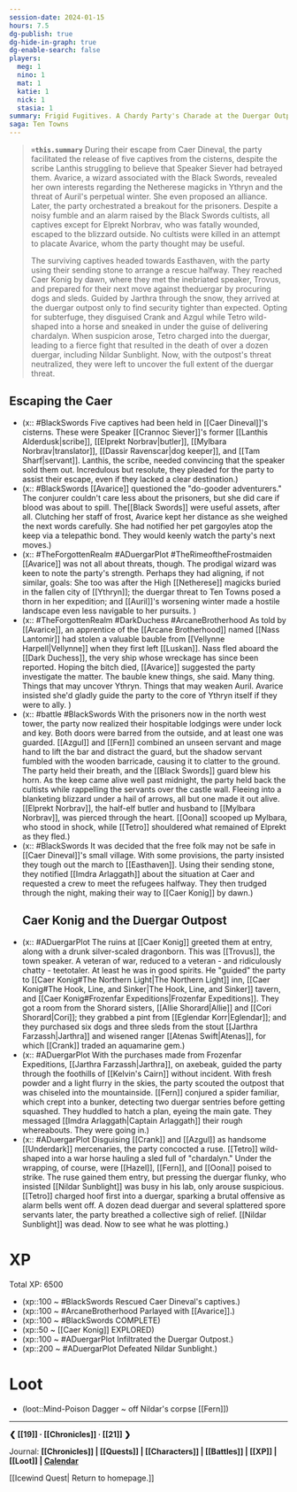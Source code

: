 ```yaml
---
session-date: 2024-01-15
hours: 7.5
dg-publish: true
dg-hide-in-graph: true
dg-enable-search: false
players:
  meg: 1
  nino: 1
  mat: 1
  katie: 1
  nick: 1
  stasia: 1
summary: Frigid Fugitives. A Chardy Party's Charade at the Duergar Outpost.
saga: Ten Towns
---
```


> **`=this.summary`**
> During their escape from Caer Dineval, the party facilitated the release of five captives from the cisterns, despite the scribe Lanthis struggling to believe that Speaker Siever had betrayed them. Avarice, a wizard associated with the Black Swords, revealed her own interests regarding the Netherese magicks in Ythryn and the threat of Auril's perpetual winter. She even proposed an alliance. Later, the party orchestrated a breakout for the prisoners. Despite a noisy fumble and an alarm raised by the Black Swords cultists, all captives except for Elprekt Norbrav, who was fatally wounded, escaped to the blizzard outside. No cultists were killed in an attempt to placate Avarice, whom the party thought may be useful.
>
> The surviving captives headed towards Easthaven, with the party using their sending stone to arrange a rescue halfway. They reached Caer Konig by dawn, where they met the inebriated speaker, Trovus, and prepared for their next move against theduergar by procuring dogs and sleds. Guided by Jarthra through the snow, they arrived at the duergar outpost only to find security tighter than expected. Opting for subterfuge, they disguised Crank and Azgul while Tetro wild-shaped into a horse and sneaked in under the guise of delivering chardalyn. When suspicion arose, Tetro charged into the duergar, leading to a fierce fight that resulted in the death of over a dozen duergar, including Nildar Sunblight. Now, with the outpost's threat neutralized, they were left to uncover the full extent of the duergar threat.

## Escaping the Caer
- (x:: #BlackSwords Five captives had been held in [[Caer Dineval]]'s cisterns. These were Speaker [[Crannoc Siever]]'s former [[Lanthis Alderdusk|scribe]], [[Elprekt Norbrav|butler]], [[Mylbara Norbrav|translator]], [[Dassir Ravenscar|dog keeper]], and [[Tam Sharf|servant]]. Lanthis, the scribe, needed convincing that the speaker sold them out. Incredulous but resolute, they pleaded for the party to assist their escape, even if they lacked a clear destination.)
- (x:: #BlackSwords [[Avarice]] questioned the "do-gooder adventurers." The conjurer couldn't care less about the prisoners, but she did care if blood was about to spill. The[[Black Swords]] were useful assets, after all. Clutching her staff of frost, Avarice kept her distance as she weighed the next words carefully. She had notified her pet gargoyles atop the keep via a telepathic bond. They would keenly watch the party's next moves.)
- (x:: #TheForgottenRealm #ADuergarPlot #TheRimeoftheFrostmaiden [[Avarice]] was not all about threats, though. The prodigal wizard was keen to note the party's strength. Perhaps they had aligning, if not similar, goals: She too was after the High [[Netherese]] magicks buried in the fallen city of [[Ythryn]]; the duergar threat to Ten Towns posed a thorn in her expedition; and [[Auril]]'s worsening winter made a hostile landscape even less navigable to her pursuits. )
- (x:: #TheForgottenRealm #DarkDuchess #ArcaneBrotherhood As told by [[Avarice]], an apprentice of the [[Arcane Brotherhood]] named [[Nass Lantomir]] had stolen a valuable bauble from [[Vellynne Harpell|Vellynne]] when they first left [[Luskan]]. Nass fled aboard the [[Dark Duchess]], the very ship whose wreckage has since been reported. Hoping the bitch died, [[Avarice]] suggested the party investigate the matter. The bauble knew things, she said. Many thing. Things that may uncover Ythryn. Things that may weaken Auril. Avarice insisted she'd gladly guide the party to the core of Ythryn itself if they were to ally. )
- (x:: #battle #BlackSwords With the prisoners now in the north west tower, the party now realized their hospitable lodgings were under lock and key. Both doors were barred from the outside, and at least one was guarded. [[Azgul]] and [[Fern]] combined an unseen servant and mage hand to lift the bar and distract the guard, but the shadow servant fumbled with the wooden barricade, causing it to clatter to the ground. The party held their breath, and the [[Black Swords]] guard blew his horn. As the keep came alive well past midnight, the party held back the cultists while rappelling the servants over the castle wall. Fleeing into a blanketing blizzard under a hail of arrows, all but one made it out alive. [[Elprekt Norbrav]], the half-elf butler and husband to [[Mylbara Norbrav]], was pierced through the heart. [[Oona]] scooped up Mylbara, who stood in shock, while [[Tetro]] shouldered what remained of Elprekt as they fled.)
- (x:: #BlackSwords It was decided that the free folk may not be safe in [[Caer Dineval]]'s small village. With some provisions, the party insisted they tough out the march to [[Easthaven]]. Using their sending stone, they notified [[Imdra Arlaggath]] about the situation at Caer and requested a crew to meet the refugees halfway. They then trudged through the night, making their way to [[Caer Konig]] by dawn.)
  ## Caer Konig and the Duergar Outpost
- (x:: #ADuergarPlot The ruins at [[Caer Konig]] greeted them at entry, along with a drunk silver-scaled dragonborn. This was [[Trovus]], the town speaker. A veteran of war, reduced to a veteran - and ridiculously chatty - teetotaler. At least he was in good spirits. He "guided" the party to [[Caer Konig#The Northern Light|The Northern Light]] inn, [[Caer Konig#The Hook, Line, and Sinker|The Hook, Line, and Sinker]] tavern, and [[Caer Konig#Frozenfar Expeditions|Frozenfar Expeditions]]. They got a room from the Shorard sisters, [[Allie Shorard|Allie]] and [[Cori Shorard|Cori]]; they grabbed a pint from [[Eglendar Korr|Eglendar]]; and they purchased six dogs and three sleds from the stout [[Jarthra Farzassh|Jarthra]] and wisened ranger [[Atenas Swift|Atenas]], for which [[Crank]] traded an aquamarine gem.)
- (x:: #ADuergarPlot With the purchases made from Frozenfar Expeditions, [[Jarthra Farzassh|Jarthra]], on axebeak, guided the party through the foothills of [[Kelvin's Cairn]] without incident. With fresh powder and a light flurry in the skies, the party scouted the outpost that was chiseled into the mountainside. [[Fern]] conjured a spider familiar, which crept into a bunker, detecting two duergar sentries before getting squashed. They huddled to hatch a plan, eyeing the main gate. They messaged [[Imdra Arlaggath|Captain Arlaggath]] their rough whereabouts. They were going in.)
- (x:: #ADuergarPlot Disguising [[Crank]] and [[Azgul]] as handsome [[Underdark]] mercenaries, the party concocted a ruse. [[Tetro]] wild-shaped into a war horse hauling a sled full of "chardalyn." Under the wrapping, of course, were [[Hazel]], [[Fern]], and [[Oona]] poised to strike. The ruse gained them entry, but pressing the duergar flunky, who insisted [[Nildar Sunblight]] was busy in his lab, only arouse suspicious. [[Tetro]] charged hoof first into a duergar, sparking a brutal offensive as alarm bells went off. A dozen dead duergar and several splattered spore servants later, the party breathed a collective sigh of relief. [[Nildar Sunblight]] was dead. Now to see what he was plotting.)

# XP
Total XP: 6500
- (xp::100 ~ #BlackSwords Rescued Caer Dineval's captives.)
- (xp::100 ~ #ArcaneBrotherhood Parlayed with [[Avarice]].)
- (xp::100 ~ #BlackSwords COMPLETE)
- (xp::50 ~ [[Caer Konig]] EXPLORED)
- (xp::100 ~ #ADuergarPlot Infiltrated the Duergar Outpost.)
- (xp::200 ~ #ADuergarPlot Defeated Nildar Sunblight.)

# Loot
- (loot::Mind-Poison Dagger ~ off Nildar's corpse [[Fern]])


---
**❮ [[19]] · [[Chronicles]] ·  [[21]] ❯**

Journal: **[[Chronicles]] | [[Quests]] |  [[Characters]] | [[Battles]] | [[XP]] | [[Loot]] | [Calendar](https://app.fantasy-calendar.com/calendars/38f9e3f5098bac1f655a4fb4241f35eb)**

[[Icewind Quest| Return to homepage.]]


